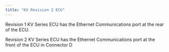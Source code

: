 ```yaml
---
title: "KV Revision 2 ECU"
---
```


Revision 1 KV Series ECU has the Ethernet Communications port at the rear of the ECU.


Revision 2 KV Series ECU has the Ethernet Communications port at the front of the ECU in Connector D


